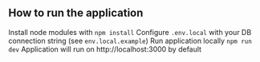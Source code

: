 ## How to run the application

Install node modules with `npm install`
Configure `.env.local` with your DB connection string (see `env.local.example`)
Run application locally `npm run dev`
Application will run on http://localhost:3000 by default
